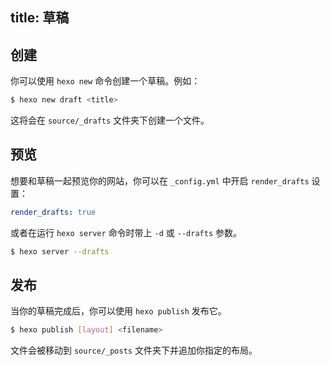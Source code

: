 title: 草稿
---
## 创建

你可以使用 `hexo new` 命令创建一个草稿。例如：

``` bash
$ hexo new draft <title>
```

这将会在 `source/_drafts` 文件夹下创建一个文件。

## 预览

想要和草稿一起预览你的网站，你可以在 `_config.yml` 中开启 `render_drafts` 设置：

``` yaml
render_drafts: true
```

或者在运行 `hexo server` 命令时带上 `-d` 或 `--drafts` 参数。

``` bash
$ hexo server --drafts
```

## 发布

当你的草稿完成后，你可以使用 `hexo publish` 发布它。

``` bash
$ hexo publish [layout] <filename>
```

文件会被移动到 `source/_posts` 文件夹下并追加你指定的布局。